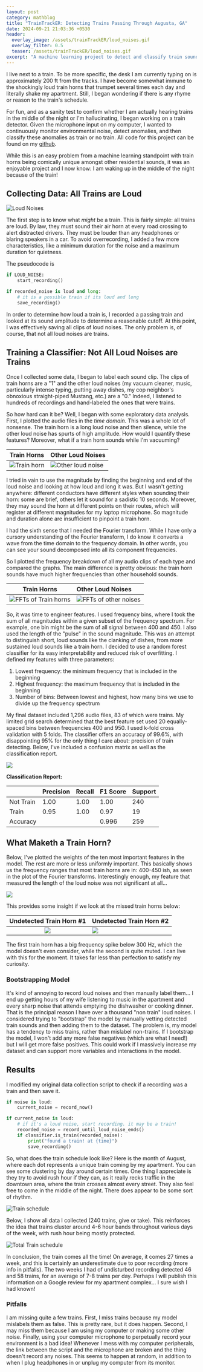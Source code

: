 ```yaml
---
layout: post
category: mathblog
title: "TrainTrackER: Detecting Trains Passing Through Augusta, GA"
date: 2024-09-21 21:03:36 +0530
header:
  overlay_image: /assets/trainTrackER/loud_noises.gif
  overlay_filter: 0.5
  teaser: /assets/trainTrackER/loud_noises.gif
excerpt: "A machine learning project to detect and classify train sounds. Living 200ft from train tracks, I built a system to monitor environmental noise and confirm whether I'm actually hearing midnight trains or just hallucinating."
---
```

I live next to a train. To be more specific, the desk I am currently typing on is approximately 200 ft from the tracks. I have become somewhat immune to the shockingly loud train horns that trumpet several times each day and literally shake my apartment. Still, I began wondering if there is any rhyme or reason to the train's schedule. 

For fun, and as a sanity test to confirm whether I am actually hearing trains in the middle of the night or I'm hallucinating, I began working on a train detector. Given the microphone input on my computer, I wanted to continuously monitor environmental noise, detect anomalies, and then classify these anomalies as train or no train. All code for this project can be found on my [github](https://github.com/jschless/trainTrackER).

While this is an easy problem from a machine learning standpoint with train horns being comically unique amongst other residential sounds, it was an enjoyable project and I now know: I am waking up in the middle of the night because of the train!

## Collecting Data: All Trains are Loud

![Loud Noises](/assets/trainTrackER/loud_noises.gif)

The first step is to know what *might* be a train. This is fairly simple: all trains are loud. By law, they must sound their air horn at every road crossing to alert distracted drivers. They must be louder than any headphones or blaring speakers in a car. To avoid overrecording, I added a few more characteristics, like a minimum duration for the noise and a maximum duration for quietness. 

The pseudocode is 

```python
if LOUD_NOISE:
	start_recording()

if recorded_noise is loud and long:
	# it is a possible train if its loud and long
	save_recording() 	
```

In order to determine how loud a train is, I recorded a passing train and looked at its sound amplitude to determine a reasonable cutoff. At this point, I was effectively saving all clips of loud noises. The only problem is, of course, that not all loud noises are trains.

## Training a Classifier: Not All Loud Noises are Trains

Once I collected some data, I began to label each sound clip. The clips of train horns are a "1" and the other loud noises (my vacuum cleaner, music, particularly intense typing, putting away dishes, my cop neighbor's obnoxious straight-piped Mustang, etc.) are a "0." Indeed, I listened to hundreds of recordings and hand-labeled the ones that were trains.

So how hard can it be? Well, I began with some exploratory data analysis. First, I plotted the audio files in the *time domain*. This was a whole lot of nonsense. The train horn is a long loud noise and then silence, while the other loud noise has spurts of high amplitude. How would I quantify these features? Moreover, what if a train horn sounds while I'm vacuuming?

| Train Horns | Other Loud Noises | 
| :---------: | :---------------- |
| ![Train horn](/assets/trainTrackER/train_timedomain.png)| ![Other loud noise](/assets/trainTrackER/not_train_timedomain.png)              |
 
I tried in vain to use the magnitude by finding the beginning and end of the loud noise and looking at how loud and long it was. But I wasn't getting anywhere: different conductors have different styles when sounding their horn: some are brief, others let it sound for a sadistic 10 seconds. Moreover, they may sound the horn at different points on their routes, which will register at different magnitudes for my laptop microphone. So magnitude and duration alone are insufficient to pinpoint a train horn. 

I had the sixth sense that I needed the Fourier transform. While I have only a cursory understanding of the Fourier transform, I do know it converts a wave from the time domain to the frequency domain. In other words, you can see your sound decomposed into all its component frequencies. 

So I plotted the frequency breakdown of all my audio clips of each type and compared the graphs. The main difference is pretty obvious: the train horn sounds have much higher frequencies than other household sounds. 

| Train Horns | Other Loud Noises | 
| :---------: | :---------------- |
| ![FFTs of Train horns](/assets/trainTrackER/train_freqdomain.png)| ![FFTs of other noises](/assets/trainTrackER/not_train_freqdomain.png)              |

So, it was time to engineer features. I used frequency bins, where I took the sum of all magnitudes within a given subset of the frequency spectrum. For example, one bin might be the sum of all signal between 400 and 450. I also used the length of the "pulse" in the sound magnitude. This was an attempt to distinguish short, loud sounds like the clanking of dishes, from more sustained loud sounds like a train horn. I decided to use a random forest classifier for its easy interpretability and reduced risk of overfitting. I defined my features with three parameters:

1. Lowest frequency: the minimum frequency that is included in the beginning 
2. Highest frequency: the maximum frequency that is included in the beginning 
3. Number of bins: Between lowest and highest, how many bins we use to divide up the frequency spectrum

My final dataset included 1,296 audio files, 83 of which were trains. My limited grid search determined that the best feature set used 20 equally-spaced bins between frequencies 400 and 950. I used k-fold cross validation with 5 folds. The classifier offers an accuracy of 99.6%, with disappointing 95% for the only thing I care about: precision of train detecting. Below, I've included a confusion matrix as well as the  classification report.  

![](/assets/trainTrackER/conf_matrix.png)  

**Classification Report:**

| | Precision | Recall |  F1 Score | Support |  
| ---- | ---|  --- | ---- | ----- |
| Not Train |       1.00   |   1.00     |  1.00 |  240 |
| Train |     0.95    |  1.00 |      0.97 |    19  |
| Accuracy |  | | 0.996 | 259 |

## What Maketh a Train Horn?
Below, I've plotted the weights of the ten most important features in the model. The rest are more or less uniformly important. This basically shows us the frequency ranges that most train horns are in: 400-450 ish, as seen in the plot of the Fourier transforms. Interestingly enough, my feature that measured the length of the loud noise was not significant at all...  

![](/assets/trainTrackER/feature_importances.png)  

This provides some insight if we look at the missed train horns below:

| Undetected Train Horn #1| Undetected Train Horn #2 | 
| :---------: | :---------------- |
| ![](/assets/trainTrackER/train_horn_20240817_114349.png)| ![](/assets/trainTrackER/train_horn_20240326_223518.png)   |

The first train horn has a big frequency spike below 300 Hz, which the model doesn't even consider, while the second is quite muted. I can live with this for the moment. It takes far less than perfection to satisfy my curiosity. 

### Bootstrapping Model
It's kind of annoying to record loud noises and then manually label them... I end up getting hours of my wife listening to music in the apartment and every sharp noise that attends emptying the dishwasher or cooking dinner. That is the principal reason I have over a thousand "non train" loud noises. I considered trying to "bootstrap" the model by manually vetting detected train sounds and then adding them to the dataset. The problem is, my model has a tendency to miss trains, rather than mislabel non-trains. If I bootstrap the model, I won't add any more false negatives (which are what I need!) but I will get more false positives. This could work if I massively increase my dataset and can support more variables and interactions in the model.


## Results
I modified my original data collection script to check if a recording was a train and then save it.

```python
if noise is loud:
	current_noise = record_now()

if current_noise is loud:
	# if it's a loud noise, start recording. it may be a train!
	recorded_noise = record_until_loud_noise_ends()
	if classifier.is_train(recorded_noise):
		print("found a train! at {time}")
		save_recording() 
```

So, what does the train schedule look like? Here is the month of August, where each dot represents a unique train coming by my apartment. You can see some clustering by day around certain times. One thing I appreciate is they try to avoid rush hour if they can, as it really recks traffic in the downtown area, where the train crosses almost every street. They also feel free to come in the middle of the night. There does appear to be some sort of rhythm.

![Train schedule](/assets/trainTrackER/typical_train_schedule.png)

Below, I show all data I collected (240 trains, give or take). This reinforces the idea that trains cluster around 4-6 hour bands throughout various days of the week, with rush hour being mostly protected. 

![Total Train schedule](/assets/trainTrackER/running_train_schedule.png)

In conclusion, the train comes all the time! On average, it comes 27 times a week, and this is certainly an underestimate due to poor recording (more info in pitfalls). The two weeks I had of undisturbed recording detected 46 and 58 trains, for an average of 7-8 trains per day. Perhaps I will publish this information on a Google review for my apartment complex... I sure wish I had known!

### Pitfalls
I am missing quite a few trains. First, I miss trains because my model mislabels them as false. This is pretty rare, but it does happen. Second, I may miss them because I am using my computer or making some other noise. Finally, using your computer microphone to perpetually record your environment is a bad idea! Whenever I mess with my computer peripherals, the link between the script and the microphone are broken and the thing doesn't record any noises. This seems to happen at random, in addition to when I plug headphones in or unplug my computer from its monitor. 
